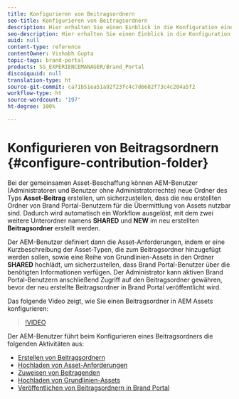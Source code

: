 ```yaml
---
title: Konfigurieren von Beitragsordnern
seo-title: Konfigurieren von Beitragsordnern
description: Hier erhalten Sie einen Einblick in die Konfiguration eines Beitragsordners in Brand Portal.
seo-description: Hier erhalten Sie einen Einblick in die Konfiguration eines Beitragsordners in Brand Portal.
uuid: null
content-type: reference
contentOwner: Vishabh Gupta
topic-tags: brand-portal
products: SG_EXPERIENCEMANAGER/Brand_Portal
discoiquuid: null
translation-type: ht
source-git-commit: ca71b51ea51a92f23fc4c7d6682f73c4c204a5f2
workflow-type: ht
source-wordcount: '197'
ht-degree: 100%

---
```



# Konfigurieren von Beitragsordnern {#configure-contribution-folder}

Bei der gemeinsamen Asset-Beschaffung können AEM-Benutzer (Administratoren und Benutzer ohne Administratorrechte) neue Ordner des Typs **Asset-Beitrag** erstellen, um sicherzustellen, dass die neu erstellten Ordner von Brand Portal-Benutzern für die Übermittlung von Assets nutzbar sind. Dadurch wird automatisch ein Workflow ausgelöst, mit dem zwei weitere Unterordner namens **SHARED** und **NEW** im neu erstellten **Beitragsordner** erstellt werden.

Der AEM-Benutzer definiert dann die Asset-Anforderungen, indem er eine Kurzbeschreibung der Asset-Typen, die zum Beitragsordner hinzugefügt werden sollen, sowie eine Reihe von Grundlinien-Assets in den Ordner **SHARED** hochlädt, um sicherzustellen, dass Brand Portal-Benutzer über die benötigten Informationen verfügen. Der Administrator kann aktiven Brand Portal-Benutzern anschließend Zugriff auf den Beitragsordner gewähren, bevor der neu erstellte Beitragsordner in Brand Portal veröffentlicht wird.

Das folgende Video zeigt, wie Sie einen Beitragsordner in AEM Assets konfigurieren:

>[!VIDEO](https://video.tv.adobe.com/v/30547?captions=ger)

Der AEM-Benutzer führt beim Konfigurieren eines Beitragsordners die folgenden Aktivitäten aus:

* [Erstellen von Beitragsordnern](brand-portal-create-contribution-folder.md)
* [Hochladen von Asset-Anforderungen](brand-portal-configure-contribution-folder-properties.md)
* [Zuweisen von Beitragenden](brand-portal-configure-contribution-folder-properties.md)
* [Hochladen von Grundlinien-Assets](brand-portal-upload-baseline-assets.md)
* [Veröffentlichen von Beitragsordnern in Brand Portal](brand-portal-publish-contribution-folder-to-brand-portal.md)
